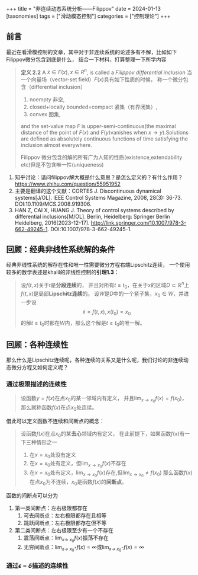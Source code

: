 +++
title = "非连续动态系统分析——Filippov"
date = 2024-01-13
[taxonomies]
tags = ["滑动模态控制"]
categories = ["控制理论"]
+++

## 前言

最近在看滑模控制的文章，其中对于非连续系统的论述多有不解，比如如下Filippov微分包含到底是什么，
结合一下材料，打算整理一下所学内容

> **定义 2.2**
> A  $\dot{x}\in F(x), x\in R^n$,
> is called a *Filippov differential inclusion* 
> 当一个向量场（vector-set field）$F(x)$具有如下性质的时候，
> 称一个微分包含（differential inclusion）
> 
> 1. noempty 非空, 
> 1. closed+locally bounded=compact 紧集（有界闭集）, 
> 1. convex 图集,
> 
> and the set-value map $F$ is upper-semi-continuous(the maximal distance of the point of $F(x)$ and $F(y)$vanishes when $x\to y$).Solutions are defined as absolutely continuous functions of time satisfying the inclusion almost everywhere.
> 
> Filippov 微分包含的解的所有广为人知的性质(existence,extendability etc)但是不包含唯一性(uniqueness)

1. 知乎讨论：请问filippov解大概是什么意思？是怎么定义的？有什么作用？ <https://www.zhihu.com/question/55951952>
1. 主要是翻译的这个文献：CORTES J. Discontinuous dynamical systems[J/OL]. IEEE Control Systems Magazine, 2008, 28(3): 36-73. DOI:10.1109/MCS.2008.919306.
1. HAN Z, CAI X, HUANG J. Theory of control systems described by differential inclusions[M/OL]. Berlin, Heidelberg: Springer Berlin Heidelberg, 2016[2023-12-17]. http://link.springer.com/10.1007/978-3-662-49245-1. DOI:10.1007/978-3-662-49245-1.


## 回顾：经典非线性系统解的条件

经典非线性系统的解存在性和唯一性需要微分方程右端Lipschitz连续，
一个使用较多的数学表述是khalil的非线性控制的**引理1.3**：

> 设$f(t,x)$关于$t$是**分段连续**的，
> 并且对所有$t\ge t_0$，在关于$x$的区域$D\subset \mathbb{R}^n$上$f(t,x)$是局部**Lipschitz连续**的。
> 设$W$是$D$中的一个紧子集，$x_0\in W$，并进一步设
$$
\dot{x}=f(t,x),x(t_0)=x_0
$$
> 的解$t\ge t_0$时都在$W$内，那么这个解是$t\ge t_0$的唯一解。

## 回顾：各种连续性

那么什么是Lipschitz连续呢，各种连续的关系又是什么呢，我们讨论的非连续动态微分方程又如何定义呢？

### 通过极限描述的连续性

> 设函数$y=f(x)$在点$x_0$的某一邻域内有定义，
> 并且$\lim_{x\to x_0}f(x)=f(x_0)$，
> 那么就称函数$f(x)$在点$x_0$处连续。

借此可以定义函数不连续和间断点的概念：

> 设函数$f(x)$在点$x_0$的某**去心**领域内有定义，
> 在此前提下，如果函数$f(x)$有一下三种情形之一
> 1. 在$x=x_0$处没有定义
> 1. 在$x=x_0$处有定义，但$\lim_{x\to x_0} f(x)$不存在
> 1. 在$x=x_0$处有定义，$\lim_{x\to x_0} f(x)$存在,但$\lim_{x\to x_0}\neq f(x_0)$
> 那么函数$f(x)$在点$x_0$为不连续，$x_0$是函数$f(x)$的**间断点**。

函数的间断点可以分为
1. 第一类间断点：左右极限都存在
    1. 可去间断点：左右极限都存在且相等
    2. 跳跃间断点：左右极限都存在但不等
1. 第二类间断点：左右极限至少有一个不存在
    1. 震荡间断点：$\lim_{x\to\ x_0} f(x)$振荡不存在
    1. 无穷间断点：$\lim_{x\to\ x_0^+} f(x)=\infty$或$\lim_{x\to\ x_0^-} f(x)=\infty$

### 通过$\epsilon-\delta$描述的连续性